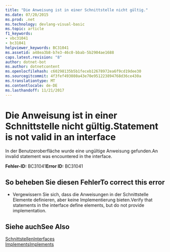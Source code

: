 ```yaml
---
title: "Die Anweisung ist in einer Schnittstelle nicht gültig."
ms.date: 07/20/2015
ms.prod: .net
ms.technology: devlang-visual-basic
ms.topic: article
f1_keywords:
- vbc31041
- bc31041
helpviewer_keywords: BC31041
ms.assetid: a48ea3b8-b7e3-46c0-bbab-5b2904ae1688
caps.latest.revision: "8"
author: dotnet-bot
ms.author: dotnetcontent
ms.openlocfilehash: c60298135b5b1feceb12678972ea6f9cd19dee30
ms.sourcegitcommit: 4f3fef493080a43e70e951223894768d36ce430a
ms.translationtype: MT
ms.contentlocale: de-DE
ms.lasthandoff: 11/21/2017
---
```

# <a name="statement-is-not-valid-in-an-interface"></a><span data-ttu-id="040cc-102">Die Anweisung ist in einer Schnittstelle nicht gültig.</span><span class="sxs-lookup"><span data-stu-id="040cc-102">Statement is not valid in an interface</span></span>
<span data-ttu-id="040cc-103">In der Benutzeroberfläche wurde eine ungültige Anweisung gefunden.</span><span class="sxs-lookup"><span data-stu-id="040cc-103">An invalid statement was encountered in the interface.</span></span>  
  
 <span data-ttu-id="040cc-104">**Fehler-ID:** BC31041</span><span class="sxs-lookup"><span data-stu-id="040cc-104">**Error ID:** BC31041</span></span>  
  
## <a name="to-correct-this-error"></a><span data-ttu-id="040cc-105">So beheben Sie diesen Fehler</span><span class="sxs-lookup"><span data-stu-id="040cc-105">To correct this error</span></span>  
  
-   <span data-ttu-id="040cc-106">Vergewissern Sie sich, dass die Anweisungen in der Schnittstelle Elemente definieren, aber keine Implementierung bieten.</span><span class="sxs-lookup"><span data-stu-id="040cc-106">Verify that statements in the interface define elements, but do not provide implementation.</span></span>  
  
## <a name="see-also"></a><span data-ttu-id="040cc-107">Siehe auch</span><span class="sxs-lookup"><span data-stu-id="040cc-107">See Also</span></span>  
 [<span data-ttu-id="040cc-108">Schnittstellen</span><span class="sxs-lookup"><span data-stu-id="040cc-108">Interfaces</span></span>](../../visual-basic/programming-guide/language-features/interfaces/index.md)  
 [<span data-ttu-id="040cc-109">Implements</span><span class="sxs-lookup"><span data-stu-id="040cc-109">Implements</span></span>](../../visual-basic/language-reference/statements/implements-clause.md)
